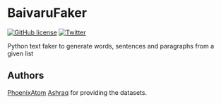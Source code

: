 # BaivaruFaker
[![GitHub license](https://img.shields.io/github/license/baivaru/BaivaruFaker?style=flat-square)](https://github.com/baivaru/BaivaruFaker/blob/master/LICENSE)
[![Twitter](https://img.shields.io/twitter/url?style=social&url=https%3A%2F%2Fgithub.com%2Fbaivaru%2FBaivaruFaker)](https://twitter.com/intent/tweet?text=Wow:&url=https%3A%2F%2Fgithub.com%2Fbaivaru%2FBaivaruFaker)

Python text faker to generate words, sentences and paragraphs from a given list


## Authors
[PhoenixAtom](https://github.com/PhoenixAtom) 
[Ashraq](https://github.com/ashraq1455) for providing the datasets.
